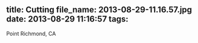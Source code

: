 title: Cutting
file_name: 2013-08-29-11.16.57.jpg
date: 2013-08-29 11:16:57
tags:
---

Point Richmond, CA

